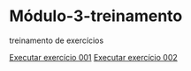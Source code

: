 # Módulo-3-treinamento
 
 treinamento de exercícios

 <a href="Módulo-3-treinamento/fundo001"> Executar exercício 001</a>
  <a href="Módulo-3-treinamento/fundo002"> Executar exercício 002</a>
